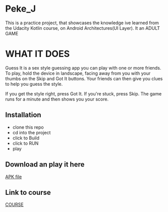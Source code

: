 # Peke_J
This is a practice project, that showcases the knowledge ive learned from the Udacity Kotlin course, on Android Architectures(UI Layer). It an ADULT GAME

# WHAT IT DOES
Guess It is a sex style guessing app you can play with one or more friends. To play, hold the device in landscape, facing away from you with your thumbs on the Skip and Got It buttons. Your friends can then give you clues to help you guess the style.

If you get the style right, press Got It. If you're stuck, press Skip. The game runs for a minute and then shows you your score.

## Installation
- clone this repo
- cd into the project
- click to Build
- click to RUN
- play

## Download an play it here
[APK file]()

## Link to course
[COURSE](https://classroom.udacity.com/courses/ud9012/lessons/da3967cc-ba85-4045-bb46-dea1c770fb8b/concepts/b3af9969-f665-4ae0-bf97-789a08d5fa5c)